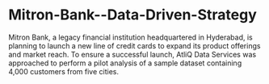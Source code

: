 # Mitron-Bank--Data-Driven-Strategy
Mitron Bank, a legacy financial institution headquartered in Hyderabad, is planning to launch a new line of credit cards to expand its product offerings and market reach. To ensure a successful launch, AtliQ Data Services was approached to perform a pilot analysis of a sample dataset containing 4,000 customers from five cities.
